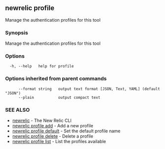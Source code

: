 ## newrelic profile

Manage the authentication profiles for this tool

### Synopsis

Manage the authentication profiles for this tool

### Options

```
  -h, --help   help for profile
```

### Options inherited from parent commands

```
      --format string   output text format [JSON, Text, YAML] (default "JSON")
      --plain           output compact text
```

### SEE ALSO

* [newrelic](newrelic.md)	 - The New Relic CLI
* [newrelic profile add](newrelic_profile_add.md)	 - Add a new profile
* [newrelic profile default](newrelic_profile_default.md)	 - Set the default profile name
* [newrelic profile delete](newrelic_profile_delete.md)	 - Delete a profile
* [newrelic profile list](newrelic_profile_list.md)	 - List the profiles available

